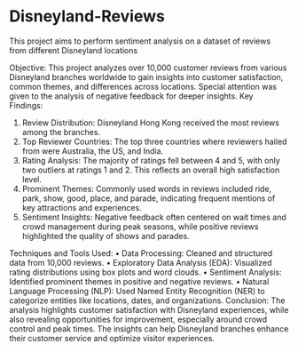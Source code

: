 # Disneyland-Reviews
This project aims to perform sentiment analysis on a dataset of reviews from different Disneyland locations

Objective: This project analyzes over 10,000 customer reviews from various Disneyland branches worldwide to gain insights into customer satisfaction, common themes, and differences across locations. Special attention was given to the analysis of negative feedback for deeper insights.
Key Findings:
1.	Review Distribution: Disneyland Hong Kong received the most reviews among the branches.
2.	Top Reviewer Countries: The top three countries where reviewers hailed from were Australia, the US, and India.
3.	Rating Analysis: The majority of ratings fell between 4 and 5, with only two outliers at ratings 1 and 2. This reflects an overall high satisfaction level.
4.	Prominent Themes: Commonly used words in reviews included ride, park, show, good, place, and parade, indicating frequent mentions of key attractions and experiences.
5.	Sentiment Insights: Negative feedback often centered on wait times and crowd management during peak seasons, while positive reviews highlighted the quality of shows and parades.

Techniques and Tools Used:
•	Data Processing: Cleaned and structured data from 10,000 reviews.
•	Exploratory Data Analysis (EDA): Visualized rating distributions using box plots and word clouds.
•	Sentiment Analysis: Identified prominent themes in positive and negative reviews.
•	Natural Language Processing (NLP): Used Named Entity Recognition (NER) to categorize entities like locations, dates, and organizations.
Conclusion: The analysis highlights customer satisfaction with Disneyland experiences, while also revealing opportunities for improvement, especially around crowd control and peak times. The insights can help Disneyland branches enhance their customer service and optimize visitor experiences.

